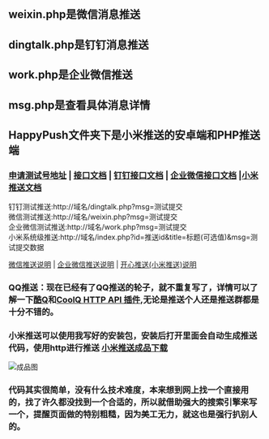 ## weixin.php是微信消息推送
## dingtalk.php是钉钉消息推送
## work.php是企业微信推送
## msg.php是查看具体消息详情
## HappyPush文件夹下是小米推送的安卓端和PHP推送端

### [申请测试号地址](https://mp.weixin.qq.com/debug/cgi-bin/sandbox?t=sandbox/login)  |   [接口文档](https://mp.weixin.qq.com/debug/cgi-bin/readtmpl?t=tmplmsg/faq_tmpl) |   [钉钉接口文档](https://open-doc.dingtalk.com/microapp/serverapi2/qf2nxq)  |  [企业微信接口文档](https://work.weixin.qq.com/api/doc#90002/90151/90854)  |[小米推送文档](https://dev.mi.com/console/doc/detail?pId=230)  

钉钉测试推送:http://域名/dingtalk.php?msg=测试提交    
微信测试推送:http://域名/weixin.php?msg=测试提交  
企业微信测试推送:http://域名/work.php?msg=测试提交  
小米系统级推送:http://域名/index.php?id=推送id&title=标题(可选值)&msg=测试提交数据

[微信推送说明](https://github.com/Healer-synwzx/InformationPush/blob/master/readme/weixin.md)  |  [企业微信推送说明](https://github.com/Healer-synwzx/InformationPush/blob/master/readme/work.md)   |  [开心推送(小米推送)说明](https://github.com/Healer-synwzx/InformationPush/blob/master/readme/MiPush.md)

### QQ推送：现在已经有了QQ推送的轮子，就不重复写了，详情可以了解一下[酷Q](https://cqp.cc/)和[CoolQ HTTP API 插件](https://cqhttp.cc/),无论是推送个人还是推送群都是十分不错的。

### 小米推送可以使用我写好的安装包，安装后打开里面会自动生成推送代码，使用http进行推送  [小米推送成品下载]()
![成品图](https://github.com/Healer-synwzx/InformationPush/blob/master/image/%E5%BA%94%E7%94%A8%E6%88%AA%E5%9B%BE.png)  

### 代码其实很简单，没有什么技术难度，本来想到网上找一个直接用的，找了许久都没找到一个合适的，所以就借助强大的搜索引擎来写一个，提醒页面做的特别粗糙，因为美工无力，就这也是强行扒别人的。
